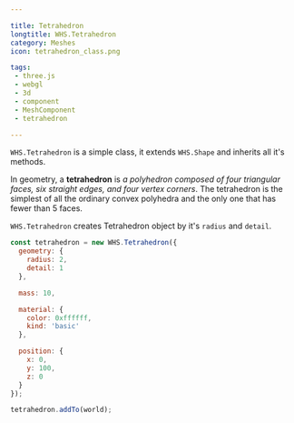 ```yaml
---

title: Tetrahedron
longtitle: WHS.Tetrahedron
category: Meshes
icon: tetrahedron_class.png

tags:
 - three.js
 - webgl
 - 3d
 - component
 - MeshComponent
 - tetrahedron

---
```


`WHS.Tetrahedron` is a simple class, it extends `WHS.Shape` and inherits all it's methods.

In geometry, a **tetrahedron** is *a polyhedron composed of four triangular faces, six straight edges, and four vertex corners*. The tetrahedron is the simplest of all the ordinary convex polyhedra and the only one that has fewer than 5 faces.

`WHS.Tetrahedron` creates Tetrahedron object by it's `radius` and `detail`.

```javascript
const tetrahedron = new WHS.Tetrahedron({
  geometry: {
    radius: 2,
    detail: 1
  },

  mass: 10,

  material: {
    color: 0xffffff,
    kind: 'basic'
  },

  position: {
    x: 0,
    y: 100,
    z: 0
  }
});

tetrahedron.addTo(world);
```
